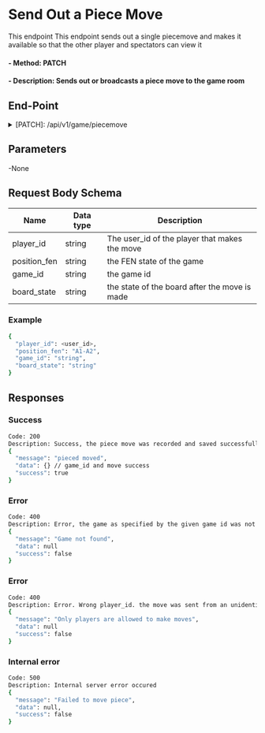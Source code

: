# Send Out a Piece Move

This endpoint This endpoint sends out a single piecemove and makes it available so that the other player and spectators can view it 

#### - Method: PATCH
#### - Description: Sends out or broadcasts a piece move to the game room

## End-Point
<details>
  <summary> [PATCH]: /api/v1/game/piecemove </summary>
  Zuri Chess plugin<br>
  https://chess.zuri.chat/api/v1/game/piecemove
</details>

## Parameters
-None

## Request Body Schema
| Name | Data type | Description|
| ------ | ------ |-------------|
| player_id | string |The user_id of the player that makes the move|
| position_fen | string |the FEN state of the game|
| game_id | string |the game id|
| board_state | string |the state of the board after the move is made|

### Example
```sh
{
  "player_id": <user_id>,
  "position_fen": "A1-A2",
  "game_id": "string",
  "board_state": "string"
}
```

## Responses
### Success
``` sh
Code: 200
Description: Success, the piece move was recorded and saved successfully
{
  "message": "pieced moved",
  "data": {} // game_id and move success
  "success": true
}
```

### Error
``` sh
Code: 400
Description: Error, the game as specified by the given game id was not found in the database
{
  "message": "Game not found",
  "data": null
  "success": false
}
```

### Error
``` sh
Code: 400
Description: Error. Wrong player_id. the move was sent from an unidentified user or a user who is not playing in the game.
{
  "message": "Only players are allowed to make moves",
  "data": null
  "success": false
}
```

### Internal error
```sh
Code: 500
Description: Internal server error occured
{
  "message": "Failed to move piece",
  "data": null,
  "success": false
}
```
